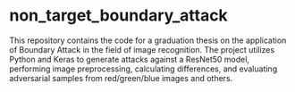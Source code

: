 # non_target_boundary_attack
This repository contains the code for a graduation thesis on the application of Boundary Attack in the field of image recognition. The project utilizes Python and Keras to generate attacks against a ResNet50 model, performing image preprocessing, calculating differences, and evaluating adversarial samples from red/green/blue images and others.

